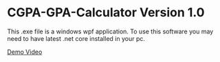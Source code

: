 # CGPA-GPA-Calculator Version 1.0
This .exe file is a windows wpf application. To use this software you may need to have latest .net core installed in your pc.

[Demo Video](https://www.youtube.com/watch?v=TfzV1GIDlFE)
